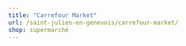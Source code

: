 ```yaml
---
title: "Carrefour Market"
url: /saint-julien-en-genevois/carrefour-market/
shop: supermarché
---
```

